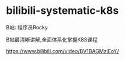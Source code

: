 # bilibili-systematic-k8s
B站: 程序员Rocky 

B站最清晰讲解,全面体系化掌握K8S课程

https://www.bilibili.com/video/BV1BAGMziEoY/

